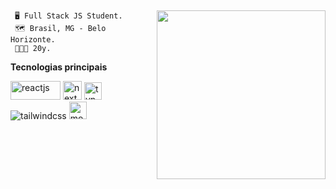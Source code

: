 ## 
<img align="right" width="270" height="" src="https://github-readme-stats.vercel.app/api/top-langs/?username=alexsandersilv&layout=compactv&theme=" />

```
 🖥️ Full Stack JS Student.
 🗺️ Brasil, MG - Belo Horizonte.
 🧑🏽‍🚀 20y.
``` 
**Tecnologias principais**
<div>
 <img width="80" height="30" src="https://img.shields.io/badge/react-%2320232a.svg?style=for-the-badge&logo=react&logoColor=%2361DAFB" alt="reactjs" />
 <img widht="80" height="30" src="https://img.shields.io/badge/Next-black?style=for-the-badge&logo=next.js&logoColor=white" alt="next js" />
 <img widht="80" height="28" src="https://img.shields.io/badge/typescript-%23007ACC.svg?style=for-the-badge&logo=typescript&logoColor=white" alt="typescript" />
 <img widht="80" heigth="28" src="https://img.shields.io/badge/tailwindcss-%2338B2AC.svg?style=for-the-badge&logo=tailwind-css&logoColor=white" alt="tailwindcss" />
 <img widht="80" height="28" src="https://img.shields.io/badge/MongoDB-%234ea94b.svg?style=for-the-badge&logo=mongodb&logoColor=white" alt="mongodb" />
<div>
 
